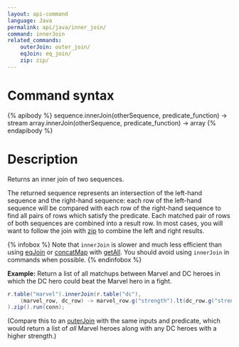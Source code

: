 ```yaml
---
layout: api-command
language: Java
permalink: api/java/inner_join/
command: innerJoin
related_commands:
    outerJoin: outer_join/
    eqJoin: eq_join/
    zip: zip/
---
```


# Command syntax #

{% apibody %}
sequence.innerJoin(otherSequence, predicate_function) &rarr; stream
array.innerJoin(otherSequence, predicate_function) &rarr; array
{% endapibody %}

# Description #

Returns an inner join of two sequences.

The returned sequence represents an intersection of the left-hand sequence and the right-hand sequence: each row of the left-hand sequence will be compared with each row of the right-hand sequence to find all pairs of rows which satisfy the predicate. Each matched pair of rows of both sequences are combined into a result row. In most cases, you will want to follow the join with [zip](/api/java/zip) to combine the left and right results.

{% infobox %}
Note that `innerJoin` is slower and much less efficient than using [eqJoin](/api/java/eq_join/) or [concatMap](/api/java/concat_map/) with [getAll](/api/java/get_all/). You should avoid using `innerJoin` in commands when possible.
{% endinfobox %}

__Example:__ Return a list of all matchups between Marvel and DC heroes in which the DC hero could beat the Marvel hero in a fight.

```java
r.table("marvel").innerJoin(r.table("dc"),
    (marvel_row, dc_row) -> marvel_row.g("strength").lt(dc_row.g("strength"))
).zip().run(conn);
```

<!-- stop -->

(Compare this to an [outerJoin](/api/java/outer_join) with the same inputs and predicate, which would return a list of *all* Marvel heroes along with any DC heroes with a higher strength.)